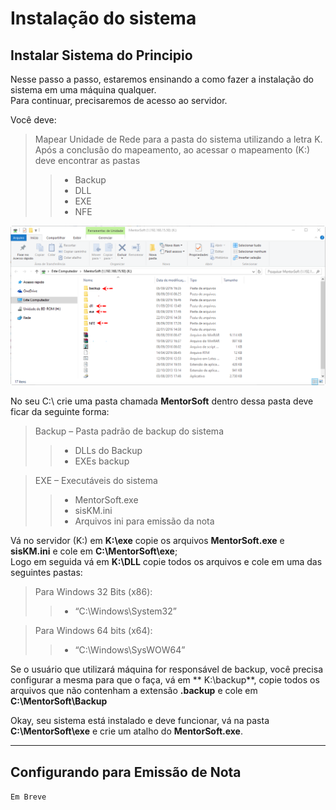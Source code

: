 # Instalação do sistema  

## Instalar Sistema do Principio
Nesse passo a passo, estaremos ensinando a como fazer a instalação do sistema em uma máquina qualquer.  
Para continuar, precisaremos de acesso ao servidor.  

Você deve:  
> Mapear Unidade de Rede para a pasta do sistema  utilizando a letra K.  
Após a conclusão do mapeamento, ao acessar o mapeamento (K:\) deve encontrar as pastas  
>> - Backup  
>> - DLL  
>> - EXE  
>> - NFE  

![1](img/sisinstall/1.png)  

No seu C:\ crie uma pasta chamada **MentorSoft** dentro dessa pasta deve ficar da seguinte forma:  
> Backup – Pasta padrão de backup do sistema  
>> - DLLs do Backup  
>> - EXEs backup  

> EXE – Executáveis do sistema  
>> - MentorSoft.exe  
>> - sisKM.ini  
>> - Arquivos ini para emissão da nota  

Vá no servidor (K:\) em **K:\exe** copie os arquivos **MentorSoft.exe** e **sisKM.ini** e cole em **C:\MentorSoft\exe**;  
Logo em seguida vá em **K:\DLL** copie todos os arquivos e cole em uma das seguintes pastas:  
> Para Windows 32 Bits (x86):  
>> - “C:\Windows\System32”  

> Para Windows 64 bits (x64):  
>> - “C:\Windows\SysWOW64”  

Se o usuário que utilizará máquina for responsável de backup, você precisa configurar a mesma para que o faça, vá em ** K:\backup**, copie todos os arquivos que não contenham a extensão **.backup** e cole em **C:\MentorSoft\Backup**

Okay, seu sistema está instalado e deve funcionar, vá na pasta **C:\MentorSoft\exe** e crie um atalho do **MentorSoft.exe**.  


--- 


## Configurando para Emissão de Nota  

`Em Breve`